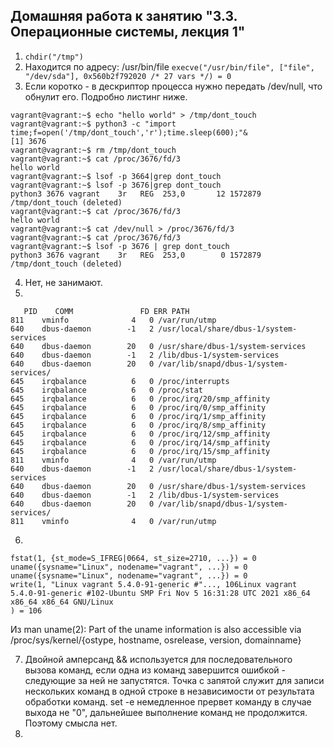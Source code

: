 ## Домашняя работа к занятию "3.3. Операционные системы, лекция 1"

1. ```chdir("/tmp")```
2. Находится по адресу: /usr/bin/file
```execve("/usr/bin/file", ["file", "/dev/sda"], 0x560b2f792020 /* 27 vars */) = 0```
3.  Если коротко - в дескриптор процесса нужно передать /dev/null, что обнулит его. Подробно листинг ниже. 
```
vagrant@vagrant:~$ echo "hello world" > /tmp/dont_touch
vagrant@vagrant:~$ python3 -c "import time;f=open('/tmp/dont_touch','r');time.sleep(600);"&
[1] 3676
vagrant@vagrant:~$ rm /tmp/dont_touch
vagrant@vagrant:~$ cat /proc/3676/fd/3
hello world
vagrant@vagrant:~$ lsof -p 3664|grep dont_touch
vagrant@vagrant:~$ lsof -p 3676|grep dont_touch
python3 3676 vagrant    3r   REG  253,0       12 1572879 /tmp/dont_touch (deleted)
vagrant@vagrant:~$ cat /proc/3676/fd/3
hello world
vagrant@vagrant:~$ cat /dev/null > /proc/3676/fd/3
vagrant@vagrant:~$ cat /proc/3676/fd/3
vagrant@vagrant:~$ lsof -p 3676 | grep dont_touch
python3 3676 vagrant    3r   REG  253,0        0 1572879 /tmp/dont_touch (deleted)
```
4. Нет, не занимают. 
5. 
```
   PID    COMM               FD ERR PATH
811    vminfo              4   0 /var/run/utmp
640    dbus-daemon        -1   2 /usr/local/share/dbus-1/system-services
640    dbus-daemon        20   0 /usr/share/dbus-1/system-services
640    dbus-daemon        -1   2 /lib/dbus-1/system-services
640    dbus-daemon        20   0 /var/lib/snapd/dbus-1/system-services/
645    irqbalance          6   0 /proc/interrupts
645    irqbalance          6   0 /proc/stat
645    irqbalance          6   0 /proc/irq/20/smp_affinity
645    irqbalance          6   0 /proc/irq/0/smp_affinity
645    irqbalance          6   0 /proc/irq/1/smp_affinity
645    irqbalance          6   0 /proc/irq/8/smp_affinity
645    irqbalance          6   0 /proc/irq/12/smp_affinity
645    irqbalance          6   0 /proc/irq/14/smp_affinity
645    irqbalance          6   0 /proc/irq/15/smp_affinity
811    vminfo              4   0 /var/run/utmp
640    dbus-daemon        -1   2 /usr/local/share/dbus-1/system-services
640    dbus-daemon        20   0 /usr/share/dbus-1/system-services
640    dbus-daemon        -1   2 /lib/dbus-1/system-services
640    dbus-daemon        20   0 /var/lib/snapd/dbus-1/system-services/
811    vminfo              4   0 /var/run/utmp
   ```
6. 
```
fstat(1, {st_mode=S_IFREG|0664, st_size=2710, ...}) = 0
uname({sysname="Linux", nodename="vagrant", ...}) = 0
uname({sysname="Linux", nodename="vagrant", ...}) = 0
write(1, "Linux vagrant 5.4.0-91-generic #"..., 106Linux vagrant 5.4.0-91-generic #102-Ubuntu SMP Fri Nov 5 16:31:28 UTC 2021 x86_64 x86_64 x86_64 GNU/Linux
) = 106
```
Из man uname(2): Part of the uname information is also accessible via /proc/sys/kernel/{ostype, hostname, osrelease, version, domainname}

7. Двойной амперсанд && используется для последовательного вызова команд, если одна из команд завершится ошибкой - следующие за ней не запустятся. 
Точка с запятой служит для записи нескольких команд в одной строке в независимости от результата обработки команд. 
set -e немедленное прервет команду в случае выхода не "0", дальнейшее выполнение команд не продолжится. Поэтому смысла нет. 
8. 